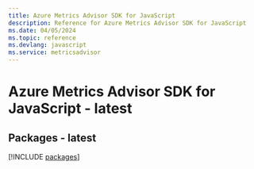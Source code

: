 ```yaml
---
title: Azure Metrics Advisor SDK for JavaScript
description: Reference for Azure Metrics Advisor SDK for JavaScript
ms.date: 04/05/2024
ms.topic: reference
ms.devlang: javascript
ms.service: metricsadvisor
---
```

# Azure Metrics Advisor SDK for JavaScript - latest
## Packages - latest
[!INCLUDE [packages](metrics-advisor-index.md)]